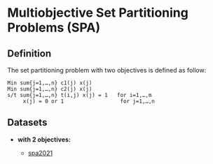 # Multiobjective Set Partitioning Problems (SPA)


## Definition
The set partitioning problem with two objectives is defined as follow:

    Min sum{j=1,…,n} c1(j) x(j)
    Min sum{j=1,…,n} c2(j) x(j)
    s/t sum{j=1,…,n} t(i,j) x(j) = 1   for i=1,…,m
         x(j) = 0 or 1                  for j=1,…,n


## Datasets

+ **with 2 objectives:**

    - [spa2021](spa2021.md)                           
